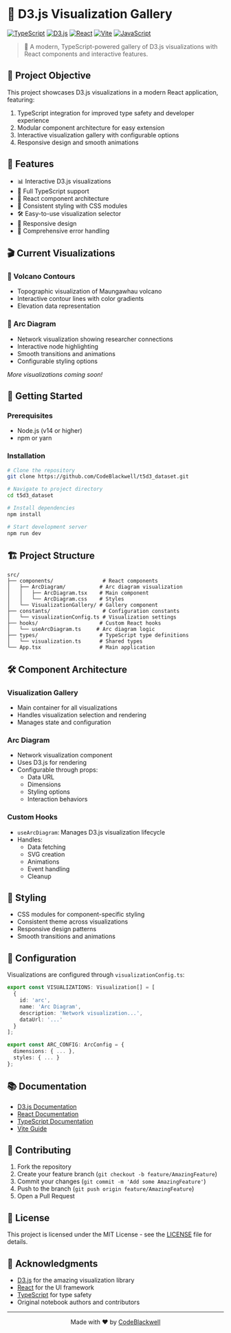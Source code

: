 # 🎨 D3.js Visualization Gallery

[![TypeScript](https://img.shields.io/badge/TypeScript-007ACC?style=for-the-badge&logo=typescript&logoColor=white)](https://www.typescriptlang.org/)
[![D3.js](https://img.shields.io/badge/D3.js-F9A03C?style=for-the-badge&logo=d3.js&logoColor=white)](https://d3js.org/)
[![React](https://img.shields.io/badge/React-20232A?style=for-the-badge&logo=react&logoColor=61DAFB)](https://reactjs.org/)
[![Vite](https://img.shields.io/badge/Vite-646CFF?style=for-the-badge&logo=vite&logoColor=white)](https://vitejs.dev/)
[![JavaScript](https://img.shields.io/badge/JavaScript-F7DF1E?style=for-the-badge&logo=javascript&logoColor=black)](https://developer.mozilla.org/en-US/docs/Web/JavaScript)

> 🚀 A modern, TypeScript-powered gallery of D3.js visualizations with React components and interactive features.

## 🎯 Project Objective

This project showcases D3.js visualizations in a modern React application, featuring:
1. TypeScript integration for improved type safety and developer experience
2. Modular component architecture for easy extension
3. Interactive visualization gallery with configurable options
4. Responsive design and smooth animations

## 🌟 Features

- 📊 Interactive D3.js visualizations
- 💪 Full TypeScript support
- 🔄 React component architecture
- 🎨 Consistent styling with CSS modules
- 🛠️ Easy-to-use visualization selector
- 📱 Responsive design
- 🐛 Comprehensive error handling

## 🎬 Current Visualizations

### 🌋 Volcano Contours
- Topographic visualization of Maungawhau volcano
- Interactive contour lines with color gradients
- Elevation data representation

### 🔄 Arc Diagram
- Network visualization showing researcher connections
- Interactive node highlighting
- Smooth transitions and animations
- Configurable styling options

*More visualizations coming soon!*

## 🚀 Getting Started

### Prerequisites
- Node.js (v14 or higher)
- npm or yarn

### Installation
```bash
# Clone the repository
git clone https://github.com/CodeBlackwell/t5d3_dataset.git

# Navigate to project directory
cd t5d3_dataset

# Install dependencies
npm install

# Start development server
npm run dev
```

## 🏗️ Project Structure

```
src/
├── components/                # React components
│   ├── ArcDiagram/           # Arc diagram visualization
│   │   ├── ArcDiagram.tsx    # Main component
│   │   └── ArcDiagram.css    # Styles
│   └── VisualizationGallery/ # Gallery component
├── constants/                 # Configuration constants
│   └── visualizationConfig.ts # Visualization settings
├── hooks/                    # Custom React hooks
│   └── useArcDiagram.ts     # Arc diagram logic
├── types/                    # TypeScript type definitions
│   └── visualization.ts      # Shared types
└── App.tsx                   # Main application
```

## 🛠️ Component Architecture

### Visualization Gallery
- Main container for all visualizations
- Handles visualization selection and rendering
- Manages state and configuration

### Arc Diagram
- Network visualization component
- Uses D3.js for rendering
- Configurable through props:
  - Data URL
  - Dimensions
  - Styling options
  - Interaction behaviors

### Custom Hooks
- `useArcDiagram`: Manages D3.js visualization lifecycle
- Handles:
  - Data fetching
  - SVG creation
  - Animations
  - Event handling
  - Cleanup

## 🎨 Styling

- CSS modules for component-specific styling
- Consistent theme across visualizations
- Responsive design patterns
- Smooth transitions and animations

## 🔧 Configuration

Visualizations are configured through `visualizationConfig.ts`:
```typescript
export const VISUALIZATIONS: Visualization[] = [
  {
    id: 'arc',
    name: 'Arc Diagram',
    description: 'Network visualization...',
    dataUrl: '...'
  }
];

export const ARC_CONFIG: ArcConfig = {
  dimensions: { ... },
  styles: { ... }
};
```

## 📚 Documentation

- [D3.js Documentation](https://d3js.org/)
- [React Documentation](https://reactjs.org/)
- [TypeScript Documentation](https://www.typescriptlang.org/)
- [Vite Guide](https://vitejs.dev/guide/)

## 🤝 Contributing

1. Fork the repository
2. Create your feature branch (`git checkout -b feature/AmazingFeature`)
3. Commit your changes (`git commit -m 'Add some AmazingFeature'`)
4. Push to the branch (`git push origin feature/AmazingFeature`)
5. Open a Pull Request

## 📝 License

This project is licensed under the MIT License - see the [LICENSE](LICENSE) file for details.

## 🙏 Acknowledgments

- [D3.js](https://d3js.org/) for the amazing visualization library
- [React](https://reactjs.org/) for the UI framework
- [TypeScript](https://www.typescriptlang.org/) for type safety
- Original notebook authors and contributors

---

<p align="center">Made with ❤️ by <a href="https://github.com/CodeBlackwell">CodeBlackwell</a></p>
